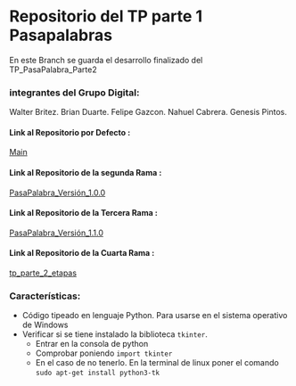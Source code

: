 # Repositorio del TP parte 1 Pasapalabras

En este Branch se guarda el desarrollo finalizado del TP_PasaPalabra_Parte2

### integrantes del Grupo Digital: 

Walter Britez. Brian Duarte. Felipe Gazcon. Nahuel Cabrera. Genesis Pintos. 

#### Link al Repositorio por Defecto :

[Main](https://github.com/walterbritez/TP_PasaPalabra.git)

#### Link al Repositorio de la segunda Rama :

[PasaPalabra_Versión_1.0.0](https://github.com/walterbritez/TP_PasaPalabra/tree/PasaPalabra_Versi%C3%B3n_1.0.0)

#### Link al Repositorio de la Tercera Rama :

[PasaPalabra_Versión_1.1.0](https://github.com/walterbritez/TP_PasaPalabra/tree/PasaPalabra_Versi%C3%B3n_1.1.0)

#### Link al Repositorio de la Cuarta Rama :

[tp_parte_2_etapas](https://github.com/walterbritez/TP_PasaPalabra/tree/tp_parte_2_etapas)


### Características:

* Código tipeado en lenguaje Python. Para usarse en el sistema operativo de Windows
* Verificar si se tiene instalado la biblioteca `tkinter`.
  * Entrar en la consola de python
  * Comprobar poniendo `import tkinter`
  * En el caso de no tenerlo. En la terminal de linux poner el comando `sudo apt-get install python3-tk
`   
